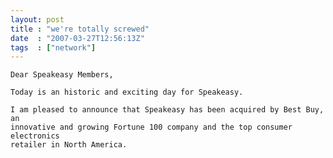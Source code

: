 ```yaml
---
layout: post
title : "we're totally screwed"
date  : "2007-03-27T12:56:13Z"
tags  : ["network"]
---
```

    Dear Speakeasy Members,

    Today is an historic and exciting day for Speakeasy.

    I am pleased to announce that Speakeasy has been acquired by Best Buy, an
    innovative and growing Fortune 100 company and the top consumer electronics
    retailer in North America.


